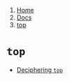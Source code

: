 <!-- -
Title: top
Description: top
First Published: 2013-11-23
- -->

<ol class="breadcrumb" itemprop="breadcrumb">
	<li><a href="/">Home</a></li>
	<li><a href="/docs/">Docs</a></li>
	<li><a href="/docs/top.html">top</a></li>
</ol>

`top`
=====

*   [Deciphering `top`](http://ostatic.com/blog/deciphering-top)
